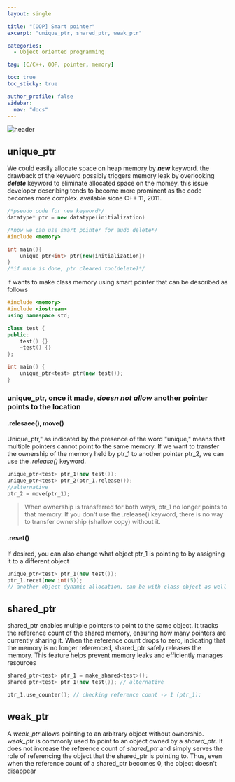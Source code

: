 ```yaml
---
layout: single

title: "[OOP] Smart pointer"
excerpt: "unique_ptr, shared_ptr, weak_ptr"

categories:
  - Object oriented programming

tag: [C/C++, OOP, pointer, memory] 

toc: true
toc_sticky: true

author_profile: false
sidebar:
  nav: "docs"
---
```



![header](https://capsule-render.vercel.app/api?type=rect&color=20:660099,100:E2231A)

## unique_ptr

We could easily allocate space on heap memory by ***new*** keyword. the drawback of the keyword possibly triggers memory leak by overlooking ***delete*** keyword to eliminate allocated space on the momey. this issue developer describing tends to become more prominent as the code becomes more complex. available sicne C++ 11, 2011.
```cpp
/*pseudo code for new keyword*/
datatype* ptr = new datatype(initialization)

/*now we can use smart pointer for audo delete*/
#include <memory>

int main(){
    unique_ptr<int> ptr(new(initialization))
}
/*if main is done, ptr cleared too(delete)*/
```
if wants to make class memory using smart pointer that can be described as follows
```cpp
#include <memory>
#include <iostream>
using namespace std;

class test {
public:
    test() {}
    ~test() {}
};

int main() {
    unique_ptr<test> ptr(new test());
}
```

### unique_ptr, once it made, *doesn not allow* another pointer points to the location

#### .relesaee(), move()

Unique_ptr," as indicated by the presence of the word "unique," means that multiple pointers cannot point to the same memory. If we want to transfer the ownership of the memory held by ptr_1 to another pointer ptr_2, we can use the *.release()* keyword.

```cpp
unique_ptr<test> ptr_1(new test());
unique_ptr<test> ptr_2(ptr_1.release());
//alternative
ptr_2 = move(ptr_1);
```

>When ownership is transferred for both ways, ptr_1 no longer points to that memory. If you don't use the .release() keyword, there is no way to transfer ownership (shallow copy) without it.

#### .reset()

If desired, you can also change what object ptr_1 is pointing to by assigning it to a different object

```cpp
unique_ptr<test> ptr_1(new test());
ptr_1.recet(new int(5));
// another object dynamic allocation, can be with class object as well
```

## shared_ptr

shared_ptr enables multiple pointers to point to the same object. It tracks the reference count of the shared memory, ensuring how many pointers are currently sharing it. When the reference count drops to zero, indicating that the memory is no longer referenced, shared_ptr safely releases the memory. This feature helps prevent memory leaks and efficiently manages resources

```cpp
shared_ptr<test> ptr_1 = make_shared<test>();
shared_ptr<test> ptr_1(new test()); // alternative

ptr_1.use_counter(); // checking reference count -> 1 (ptr_1);
```

## weak_ptr
A *weak_ptr* allows pointing to an arbitrary object without ownership. *weak_ptr* is commonly used to point to an object owned by a *shared_ptr*. It does not increase the reference count of *shared_ptr* and simply serves the role of referencing the object that the shared_ptr is pointing to. Thus, even when the reference count of a shared_ptr becomes 0, the object doesn't disappear

